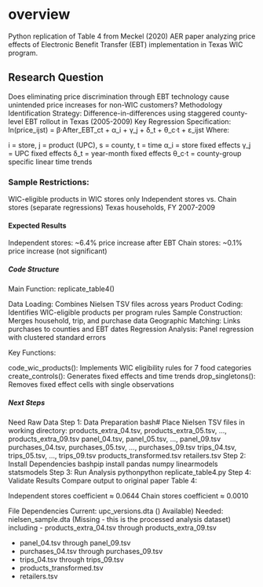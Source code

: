 # overview
Python replication of Table 4 from Meckel (2020) AER paper analyzing price effects of Electronic Benefit Transfer (EBT) implementation in Texas WIC program.
## Research Question
Does eliminating price discrimination through EBT technology cause unintended price increases for non-WIC customers?
Methodology
Identification Strategy: Difference-in-differences using staggered county-level EBT rollout in Texas (2005-2009)
Key Regression Specification:
ln(price_ijst) = β·After_EBT_ct + α_i + γ_j + δ_t + θ_c·t + ε_ijst
Where:

i = store, j = product (UPC), s = county, t = time
α_i = store fixed effects
γ_j = UPC fixed effects
δ_t = year-month fixed effects
θ_c·t = county-group specific linear time trends

### Sample Restrictions:

WIC-eligible products in WIC stores only
Independent stores vs. Chain stores (separate regressions)
Texas households, FY 2007-2009

#### Expected Results

Independent stores: ~6.4% price increase after EBT
Chain stores: ~0.1% price increase (not significant)

##### Code Structure
Main Function: replicate_table4()

Data Loading: Combines Nielsen TSV files across years
Product Coding: Identifies WIC-eligible products per program rules
Sample Construction: Merges household, trip, and purchase data
Geographic Matching: Links purchases to counties and EBT dates
Regression Analysis: Panel regression with clustered standard errors

Key Functions:

code_wic_products(): Implements WIC eligibility rules for 7 food categories
create_controls(): Generates fixed effects and time trends
drop_singletons(): Removes fixed effect cells with single observations

##### Next Steps
Need Raw Data
Step 1: Data Preparation
bash# Place Nielsen TSV files in working directory:
products_extra_04.tsv, products_extra_05.tsv, ..., products_extra_09.tsv
panel_04.tsv, panel_05.tsv, ..., panel_09.tsv  
purchases_04.tsv, purchases_05.tsv, ..., purchases_09.tsv
trips_04.tsv, trips_05.tsv, ..., trips_09.tsv
products_transformed.tsv
retailers.tsv
Step 2: Install Dependencies
bashpip install pandas numpy linearmodels statsmodels
Step 3: Run Analysis
pythonpython replicate_table4.py
Step 4: Validate Results
Compare output to original paper Table 4:

Independent stores coefficient ≈ 0.0644
Chain stores coefficient ≈ 0.0010


File Dependencies
Current: upc_versions.dta () Available)
Needed:  nielsen_sample.dta (Missing - this is the processed analysis dataset) including - products_extra_04.tsv through products_extra_09.tsv
- panel_04.tsv through panel_09.tsv  
- purchases_04.tsv through purchases_09.tsv
- trips_04.tsv through trips_09.tsv
- products_transformed.tsv
- retailers.tsv


